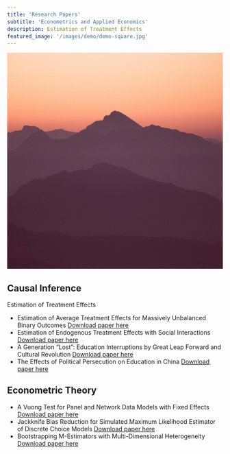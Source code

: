 ```yaml
---
title: 'Research Papers'
subtitle: 'Econometrics and Applied Economics'
description: Estimation of Treatment Effects
featured_image: '/images/demo/demo-square.jpg'
---
```

![](/images/demo/demo-square.jpg)

## Causal Inference



Estimation of Treatment Effects

* Estimation of Average Treatment Effects for Massively Unbalanced Binary Outcomes [Download paper here](https://github.com/Lilyliu8262/Lily-s-Website/blob/main/Papers/Rare_Events.pdf)
* Estimation of Endogenous Treatment Effects with Social Interactions [Download paper here](https://github.com/Lilyliu8262/Lily-s-Website/blob/main/Papers/Network_Effects.pdf)
* A Generation “Lost”: Education Interruptions by Great Leap Forward and Cultural Revolution [Download paper here](https://github.com/Lilyliu8262/Lily-s-Website/blob/main/Papers/Education.pdf)
* The Effects of Political Persecution on Education in China [Download paper here](https://github.com/Lilyliu8262/Lily-s-Website/blob/main/Papers/Political_Persecution.pdf)



## Econometric Theory

* A Vuong Test for Panel and Network Data Models with Fixed Effects [Download paper here](https://github.com/Lilyliu8262/Lily-s-Website/blob/main/Papers/Selection_Test.pdf)
* Jackknife Bias Reduction for Simulated Maximum Likelihood Estimator of Discrete Choice Models [Download paper here](https://github.com/Lilyliu8262/Lily-s-Website/blob/main/Papers/Jackknife.pdf)
* Bootstrapping M-Estimators with Multi-Dimensional Heterogeneity [Download paper here](https://github.com/Lilyliu8262/Lily-s-Website/blob/main/Papers/Bootstrap.pdf)
